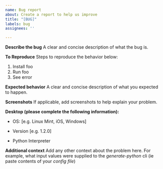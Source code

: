 ```yaml
---
name: Bug report
about: Create a report to help us improve
title: "[BUG]"
labels: bug
assignees: ''

---
```


**Describe the bug**
A clear and concise description of what the bug is.

**To Reproduce**
Steps to reproduce the behavior below:
1. Install foo
2. Run foo
3. See error

**Expected behavior**
A clear and concise description of what you expected to happen.

**Screenshots**
If applicable, add screenshots to help explain your problem.

**Desktop (please complete the following information):**
 - OS: [e.g. Linux Mint, iOS, Windows]
 
 - Version [e.g. 1.2.0]

 - Python Interpreter


**Additional context**
Add any other context about the problem here.
For example, what input values were supplied to the *generate-python*
cli (ie paste contents of your *config file*)